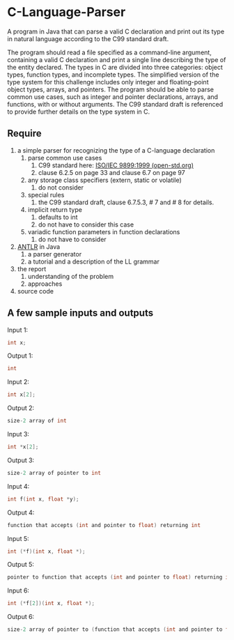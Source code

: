 # C-Language-Parser
 
A program in Java that can parse a valid C declaration and print out its type in natural language according to the C99 standard draft. 

The program should read a file specified as a command-line argument, containing a valid C declaration and print a single line describing the type of the entity declared. The types in C are divided into three categories: object types, function types, and incomplete types. The simplified version of the type system for this challenge includes only integer and floating-point object types, arrays, and pointers. The program should be able to parse common use cases, such as integer and pointer declarations, arrays, and functions, with or without arguments. The C99 standard draft is referenced to provide further details on the type system in C.

## Require  

1. a simple parser for recognizing the type of a C-language declaration  
   1. parse common use cases  
      1. C99 standard here: [ISO/IEC 9899:1999 (open-std.org)](https://www.open-std.org/jtc1/sc22/wg14/www/docs/n1256.pdf)  
      2. clause 6.2.5 on page 33 and clause 6.7 on page 97  
   2. any storage class specifiers (extern, static or volatile)  
      1. do not consider  
   3. special rules  
      1. the C99 standard draft, clause 6.7.5.3, # 7 and # 8 for details.  
   4. implicit return type  
      1. defaults to int  
      2. do not have to consider this case  
   5. variadic function parameters in function declarations  
      1. do not have to consider  
2. [ANTLR](https://www.antlr.org/) in Java  
   1. a parser generator  
   2. a tutorial and a description of  the LL grammar
3. the report  
   1. understanding of the problem  
   2. approaches
4. source code

## A few sample inputs and outputs  

Input 1:  

```C  
int x;  
```

Output 1:  

```C  
int  
```

  

Input 2:  

```C  
int x[2];  
```

Output 2:  

```C  
size-2 array of int  
```

  

Input 3:  

```C  
int *x[2];  
```

Output 3:  

```C  
size-2 array of pointer to int  
```

  

Input 4:  

```C  
int f(int x, float *y);  
```

Output 4:  

```C  
function that accepts (int and pointer to float) returning int  
```

  

Input 5:  

```C  
int (*f)(int x, float *);  
```

Output 5:  

```C  
pointer to function that accepts (int and pointer to float) returning int  
```

  

Input 6:  

```C  
int (*f[2])(int x, float *);  
```

Output 6:  

```C  
size-2 array of pointer to (function that accepts (int and pointer to float) returning int)  
```
